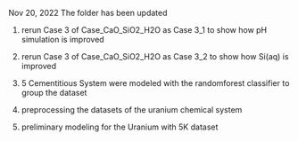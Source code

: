 
Nov 20, 2022
The folder has been updated
1) rerun Case 3 of Case_CaO_SiO2_H2O as Case 3_1 to show how pH simulation is improved
2) rerun Case 3 of Case_CaO_SiO2_H2O as Case 3_2 to show how Si(aq) is improved

3) 5 Cementitious System were modeled with the randomforest classifier to group the dataset

4) preprocessing the datasets of the uranium chemical system
5) preliminary modeling for the Uranium with 5K dataset

